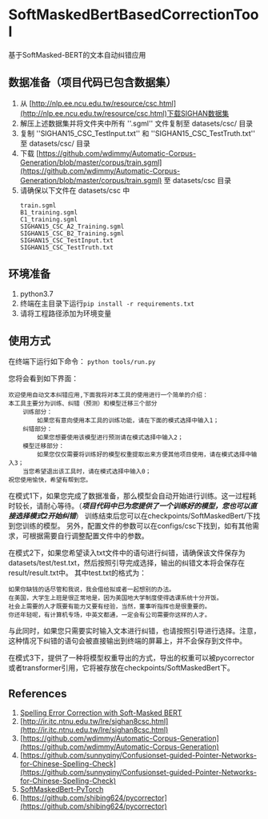 # SoftMaskedBertBasedCorrectionTool

基于SoftMasked-BERT的文本自动纠错应用

## 数据准备（项目代码已包含数据集）
1. 从 [http://nlp.ee.ncu.edu.tw/resource/csc.html](http://nlp.ee.ncu.edu.tw/resource/csc.html)下载SIGHAN数据集
2. 解压上述数据集并将文件夹中所有 ''.sgml'' 文件复制至 datasets/csc/ 目录
3. 复制 ''SIGHAN15_CSC_TestInput.txt'' 和 ''SIGHAN15_CSC_TestTruth.txt'' 至 datasets/csc/ 目录
4. 下载 [https://github.com/wdimmy/Automatic-Corpus-Generation/blob/master/corpus/train.sgml](https://github.com/wdimmy/Automatic-Corpus-Generation/blob/master/corpus/train.sgml) 至 datasets/csc 目录
5. 请确保以下文件在 datasets/csc 中
    ```
    train.sgml
    B1_training.sgml
    C1_training.sgml  
    SIGHAN15_CSC_A2_Training.sgml  
    SIGHAN15_CSC_B2_Training.sgml  
    SIGHAN15_CSC_TestInput.txt
    SIGHAN15_CSC_TestTruth.txt
    ```


## 环境准备
1. python3.7
2. 终端在主目录下运行`pip install -r requirements.txt`
3. 请将工程路径添加为环境变量


## 使用方式

在终端下运行如下命令：
`python tools/run.py`

您将会看到如下界面：
```
欢迎使用自动文本纠错应用,下面我将对本工具的使用进行一个简单的介绍：
本工具主要分为训练、纠错（预测）和模型迁移三个部分
    训练部分：
        如果您有意向使用本工具的训练功能，请在下面的模式选择中输入1；
    纠错部分：
        如果您想要使用该模型进行预测请在模式选择中输入2；
    模型迁移部分：
        如果您仅仅需要将训练好的模型权重提取出来方便其他项目使用，请在模式选择中输入3；
    当您希望退出该工具时，请在模式选择中输入0；
祝您使用愉快，希望有帮到您。
```

在模式1下，如果您完成了数据准备，那么模型会自动开始进行训练。这一过程耗时较长，请耐心等待。（***项目代码中已为您提供了一个训练好的模型，您也可以直接选择模式2开始纠错***）
训练结束后您可以在checkpoints/SoftMaskedBert/下找到您训练的模型。
另外，配置文件的参数可以在configs/csc下找到，如有其他需求，可根据需要自行调整配置文件中的参数。

在模式2下，如果您希望读入txt文件中的语句进行纠错，请确保该文件保存为datasets/test/test.txt，然后按照引导完成选择，输出的纠错文本将会保存在result/result.txt中。
其中test.txt的格式为：
```
如果你缺钱的话尽管和我说，我会借给拟或者一起想别的办法。
在美国，大学生上班是很正常地是，因为美国地大学制度使得选课系统十分开饭。
社会上需要的人才既要有能力又要有经验，当然，董事听指挥也是很重要的。
你还年轻呢，有计算机专场，中英文都通，一定会有公司需要你这样的人才。
```
与此同时，如果您只需要实时输入文本进行纠错，也请按照引导进行选择。注意，这种情况下纠错的语句会被直接输出到终端的屏幕上，并不会保存到文件中。

在模式3下，提供了一种将模型权重导出的方式，导出的权重可以被pycorrector或者transformer引用，它将被存放在checkpoints/SoftMaskedBert下。


## References
1. [Spelling Error Correction with Soft-Masked BERT](https://arxiv.org/abs/2005.07421)
2. [http://ir.itc.ntnu.edu.tw/lre/sighan8csc.html](http://ir.itc.ntnu.edu.tw/lre/sighan8csc.html)
3. [https://github.com/wdimmy/Automatic-Corpus-Generation](https://github.com/wdimmy/Automatic-Corpus-Generation)
4. [https://github.com/sunnyqiny/Confusionset-guided-Pointer-Networks-for-Chinese-Spelling-Check](https://github.com/sunnyqiny/Confusionset-guided-Pointer-Networks-for-Chinese-Spelling-Check)
5. [SoftMaskedBert-PyTorch](https://github.com/gitabtion/SoftMaskedBert-PyTorch)
6. [https://github.com/shibing624/pycorrector](https://github.com/shibing624/pycorrector)
